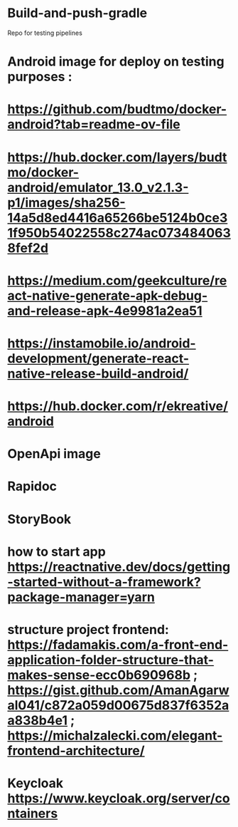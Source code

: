 # Build-and-push-gradle
Repo for testing pipelines


# Android image for deploy on testing purposes : 
# https://github.com/budtmo/docker-android?tab=readme-ov-file
# https://hub.docker.com/layers/budtmo/docker-android/emulator_13.0_v2.1.3-p1/images/sha256-14a5d8ed4416a65266be5124b0ce31f950b54022558c274ac0734840638fef2d
# https://medium.com/geekculture/react-native-generate-apk-debug-and-release-apk-4e9981a2ea51
# https://instamobile.io/android-development/generate-react-native-release-build-android/
# https://hub.docker.com/r/ekreative/android




# OpenApi image
# Rapidoc
# StoryBook


# how to start app https://reactnative.dev/docs/getting-started-without-a-framework?package-manager=yarn
# structure project frontend: https://fadamakis.com/a-front-end-application-folder-structure-that-makes-sense-ecc0b690968b  ; https://gist.github.com/AmanAgarwal041/c872a059d00675d837f6352aa838b4e1 ; https://michalzalecki.com/elegant-frontend-architecture/
# Keycloak https://www.keycloak.org/server/containers